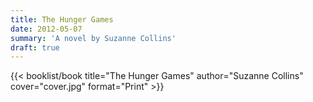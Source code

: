 ```yaml
---
title: The Hunger Games
date: 2012-05-07
summary: 'A novel by Suzanne Collins'
draft: true
---
```


{{< booklist/book
title="The Hunger Games"
author="Suzanne Collins"
cover="cover.jpg"
format="Print" >}}

